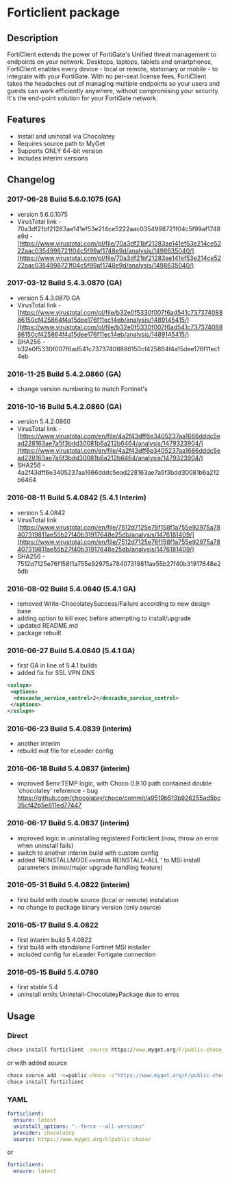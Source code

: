 # Forticlient package

## Description

FortiClient extends the power of FortiGate's Unified threat management to endpoints on your network. Desktops, laptops, tablets and smartphones, FortiClient enables every device - local or remote, stationary or mobile - to integrate with your FortiGate. With no per-seat license fees, FortiClient takes the headaches out of managing multiple endpoints so your users and guests can work efficiently anywhere, without compromising your security. It's the end-point solution for your FortiGate network.

## Features

* Install and uninstall via Chocolatey
* Requires source path to MyGet
* Supports ONLY 64-bit version
* Includes interim versions

## Changelog

### 2017-06-28 Build 5.6.0.1075 (GA)

* version 5.6.0.1075
* VirusTotal link - 70a3df21bf21283ae141ef53e214ce5222aac0354998721f04c5f99af1748e9d - [https://www.virustotal.com/pl/file/70a3df21bf21283ae141ef53e214ce5222aac0354998721f04c5f99af1748e9d/analysis/1498635040/](https://www.virustotal.com/pl/file/70a3df21bf21283ae141ef53e214ce5222aac0354998721f04c5f99af1748e9d/analysis/1498635040/)

### 2017-03-12 Build 5.4.3.0870 (GA)

* version 5.4.3.0870 GA
* VirusTotal link - [https://www.virustotal.com/pl/file/b32e0f5330f007f6ad541c73737408886150cf425864f4a15dee176f11ec14eb/analysis/1489145415/](https://www.virustotal.com/pl/file/b32e0f5330f007f6ad541c73737408886150cf425864f4a15dee176f11ec14eb/analysis/1489145415/)
* SHA256 - b32e0f5330f007f6ad541c73737408886150cf425864f4a15dee176f11ec14eb

### 2016-11-25 Build 5.4.2.0860 (GA)

* change version numbering to match Fortinet's

### 2016-10-16 Build 5.4.2.0860 (GA)

* version 5.4.2.0860
* VirusTotal link - [https://www.virustotal.com/en/file/4a2f43dff6e3405237aa1666dddc5ead228163ae7a5f3bdd30081b6a212b6464/analysis/1479323904/](https://www.virustotal.com/en/file/4a2f43dff6e3405237aa1666dddc5ead228163ae7a5f3bdd30081b6a212b6464/analysis/1479323904/)
* SHA256 - 4a2f43dff6e3405237aa1666dddc5ead228163ae7a5f3bdd30081b6a212b6464

### 2016-08-11 Build 5.4.0842 (5.4.1 Interim)

* version 5.4.0842
* VirusTotal link [https://www.virustotal.com/en/file/7512d7125e76f158f1a755e92975a78407319811ae55b27f40b31917648e25db/analysis/1476181409/](https://www.virustotal.com/en/file/7512d7125e76f158f1a755e92975a78407319811ae55b27f40b31917648e25db/analysis/1476181409/)
* SHA256 - 7512d7125e76f158f1a755e92975a78407319811ae55b27f40b31917648e25db

### 2016-08-02 Build 5.4.0840 (5.4.1 GA)

* removed Write-ChocolateySuccess/Failure according to new design base
* adding option to kill exec before attempting to install/upgrade
* updated README.md
* package rebuilt

### 2016-06-27 Build 5.4.0840 (5.4.1 GA)

* first GA in line of 5.4.1 builds
* added fix for SSL VPN DNS

```xml
<sslvpn>
 <options>
  <dnscache_service_control>2</dnscache_service_control>
 </options>
</sslvpn>
```

### 2016-06-23 Build 5.4.0839 (interim)

* another interim
* rebuild mst file for eLeader config

### 2016-06-18 Build 5.4.0837 (interim)

* improved $env:TEMP logic, with Choco 0.9.10 path contained double 'chocolatey' reference - bug https://github.com/chocolatey/choco/commit/a9519b513b926255ad5bc35cf42b5e811ed77447

### 2016-06-17 Build 5.4.0837 (interim)

* improved logic in uninstalling registered Forticlient (now, throw an error when uninstall fails)
* switch to another interim build with custom config
* added 'REINSTALLMODE=vomus REINSTALL=ALL ' to MSI install parameters (minor/major upgrade handling feature)

### 2016-05-31 Build 5.4.0822 (interim)

* first build with double source (local or remote) instalation
* no change to package binary version (only source)

### 2016-05-17 Build 5.4.0822

* first interim build 5.4.0822
* first build with standalone Fortinet MSI installer
* included config for eLeader Fortigate connection

### 2016-05-15 Build 5.4.0780

* first stable 5.4
* uninstall omits Uninstall-ChocolateyPackage due to erros

## Usage

### Direct

```cmd
choco install forticlient -source https://www.myget.org/F/public-choco
```

or with added source

```cmd
choco source add -n=public-choco -s"https://www.myget.org/F/public-choco" --priority=10
choco install forticlient
```

### YAML

```yaml
forticlient:
  ensure: latest
  uninstall_options: "--force --all-versions"
  provider: chocolatey
  source: https://www.myget.org/F/public-choco/
```

or

```yaml
forticlient:
  ensure: latest
```
